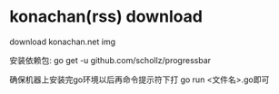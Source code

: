 # konachan(rss) download
download konachan.net img

安装依赖包:
go get -u github.com/schollz/progressbar

确保机器上安装完go环境以后再命令提示符下打 go run <文件名>.go即可
